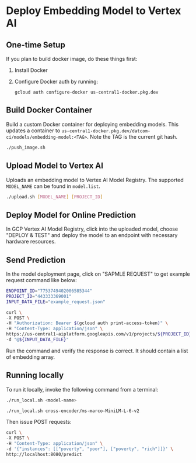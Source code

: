 # Deploy Embedding Model to Vertex AI

## One-time Setup

If you plan to build docker image, do these things first:

1. Install Docker

2. Configure Docker auth by running:

   `gcloud auth configure-docker us-central1-docker.pkg.dev`

## Build Docker Container

Build a custom Docker container for deploying embedding models. This updates a
container to
`us-central1-docker.pkg.dev/datcom-ci/models/embedding-model:<TAG>`.
Note the TAG is the current git hash.

```bash
./push_image.sh
```

## Upload Model to Vertex AI

Uploads an embedding model to Vertex AI Model Registry. The supported
`MODEL_NAME` can be found in `model.list`.

```bash
./upload.sh [MODEL_NAME] [PROJECT_ID]
```

## Deploy Model for Online Prediction

In GCP Vertex AI Model Registry, click into the uploaded model, choose "DEPLOY &
TEST" and deploy the model to an endpoint with necessary hardware resources.

## Send Prediction

In the model deployment page, click on "SAPMLE REQUEST" to get example request
command like below:

```bash
ENDPOINT_ID="7753749402006585344"
PROJECT_ID="443333369001"
INPUT_DATA_FILE="example_request.json"

curl \
-X POST \
-H "Authorization: Bearer $(gcloud auth print-access-token)" \
-H "Content-Type: application/json" \
https://us-central1-aiplatform.googleapis.com/v1/projects/${PROJECT_ID}/locations/us-central1/endpoints/${ENDPOINT_ID}:predict \
-d "@${INPUT_DATA_FILE}"
```

Run the command and verify the response is correct. It should contain a list of
embedding array.

## Running locally

To run it locally, invoke the following command from a terminal:

```bash
./run_local.sh <model-name>

./run_local.sh cross-encoder/ms-marco-MiniLM-L-6-v2
```

Then issue POST requests:

```bash
curl \
-X POST \
-H "Content-Type: application/json" \
-d '{"instances": [["poverty", "poor"], ["poverty", "rich"]]}' \
http://localhost:8080/predict
```
